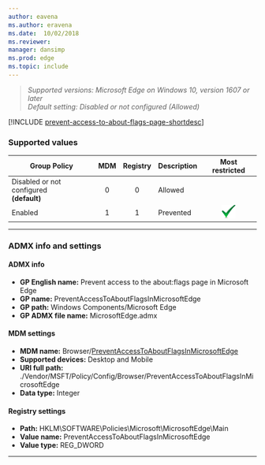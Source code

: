 ```yaml
---
author: eavena
ms.author: eravena
ms.date:  10/02/2018
ms.reviewer: 
manager: dansimp
ms.prod: edge
ms.topic: include
---
```


<!-- ## Prevent access to the about:flags page -->
>*Supported versions: Microsoft Edge on Windows 10, version 1607 or later*<br>
>*Default setting:  Disabled or not configured (Allowed)*

[!INCLUDE [prevent-access-to-about-flags-page-shortdesc](../shortdesc/prevent-access-to-about-flags-page-shortdesc.md)]

### Supported values

|                Group Policy                 | MDM | Registry | Description |                 Most restricted                  |
|---------------------------------------------|:---:|:--------:|-------------|:------------------------------------------------:|
| Disabled or not configured<br>**(default)** |  0  |    0     |   Allowed   |                                                  |
|                   Enabled                   |  1  |    1     |  Prevented  | ![Most restricted value](../images/check-gn.png) |

---

### ADMX info and settings
#### ADMX info
- **GP English name:** Prevent access to the about:flags page in Microsoft Edge
- **GP name:** PreventAccessToAboutFlagsInMicrosoftEdge
- **GP path:** Windows Components/Microsoft Edge
- **GP ADMX file name:** MicrosoftEdge.admx

#### MDM settings
- **MDM name:** Browser/[PreventAccessToAboutFlagsInMicrosoftEdge](https://docs.microsoft.com/windows/client-management/mdm/policy-csp-browser#browser-preventaccesstoaboutflagsinmicrosoftedge)
- **Supported devices:** Desktop and Mobile
- **URI full path:** ./Vendor/MSFT/Policy/Config/Browser/PreventAccessToAboutFlagsInMicrosoftEdge 
- **Data type:** Integer

#### Registry settings
- **Path:** HKLM\SOFTWARE\Policies\Microsoft\MicrosoftEdge\Main
- **Value name:** PreventAccessToAboutFlagsInMicrosoftEdge
- **Value type:** REG_DWORD

<hr>
